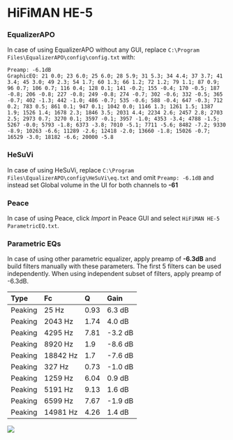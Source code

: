 # HiFiMAN HE-5

### EqualizerAPO
In case of using EqualizerAPO without any GUI, replace `C:\Program Files\EqualizerAPO\config\config.txt`
with:
```
Preamp: -6.1dB
GraphicEQ: 21 0.0; 23 6.0; 25 6.0; 28 5.9; 31 5.3; 34 4.4; 37 3.7; 41 3.4; 45 3.0; 49 2.3; 54 1.7; 60 1.3; 66 1.2; 72 1.2; 79 1.1; 87 0.9; 96 0.7; 106 0.7; 116 0.4; 128 0.1; 141 -0.2; 155 -0.4; 170 -0.5; 187 -0.8; 206 -0.8; 227 -0.8; 249 -0.8; 274 -0.7; 302 -0.6; 332 -0.5; 365 -0.7; 402 -1.3; 442 -1.0; 486 -0.7; 535 -0.6; 588 -0.4; 647 -0.3; 712 0.2; 783 0.5; 861 0.1; 947 0.1; 1042 0.0; 1146 1.3; 1261 1.5; 1387 1.9; 1526 1.4; 1678 2.3; 1846 3.5; 2031 4.4; 2234 2.6; 2457 2.8; 2703 2.5; 2973 0.7; 3270 0.1; 3597 -0.1; 3957 -1.0; 4353 -3.4; 4788 -1.5; 5267 -0.0; 5793 -1.8; 6373 -3.8; 7010 -5.1; 7711 -5.6; 8482 -7.2; 9330 -8.9; 10263 -6.6; 11289 -2.6; 12418 -2.0; 13660 -1.8; 15026 -0.7; 16529 -3.0; 18182 -6.6; 20000 -5.8
```

### HeSuVi
In case of using HeSuVi, replace `C:\Program Files\EqualizerAPO\config\HeSuVi\eq.txt` and omit `Preamp:
-6.1dB` and instead set Global volume in the UI for both channels to **-61**

### Peace
In case of using Peace, click *Import* in Peace GUI and select `HiFiMAN HE-5 ParametricEQ.txt`.

### Parametric EQs
In case of using other parametric equalizer, apply preamp of **-6.3dB** and build filters manually
with these parameters. The first 5 filters can be used independently.
When using independent subset of filters, apply preamp of -6.3dB.

| Type    | Fc       |    Q | Gain    |
|:--------|:---------|:-----|:--------|
| Peaking | 25 Hz    | 0.93 | 6.3 dB  |
| Peaking | 2043 Hz  | 1.74 | 4.0 dB  |
| Peaking | 4295 Hz  | 7.81 | -3.2 dB |
| Peaking | 8920 Hz  | 1.9  | -8.6 dB |
| Peaking | 18842 Hz | 1.7  | -7.6 dB |
| Peaking | 327 Hz   | 0.73 | -1.0 dB |
| Peaking | 1259 Hz  | 6.04 | 0.9 dB  |
| Peaking | 5191 Hz  | 9.13 | 1.6 dB  |
| Peaking | 6599 Hz  | 7.67 | -1.9 dB |
| Peaking | 14981 Hz | 4.26 | 1.4 dB  |

![](https://raw.githubusercontent.com/jaakkopasanen/AutoEq/master/results/headphonecom/sbaf-serious/HiFiMAN%20HE-5/HiFiMAN%20HE-5.png)